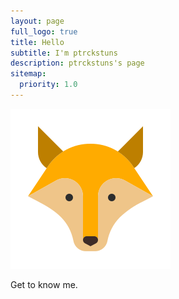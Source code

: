 ```yaml
---
layout: page
full_logo: true
title: Hello
subtitle: I'm ptrckstuns
description: ptrckstuns's page
sitemap:
  priority: 1.0
---
```


<img src="/assets/img/fox.png" id="about-img">

<div id="describe-text">
	<p>Get to know me.</p>
</div>
<br>
<br>
